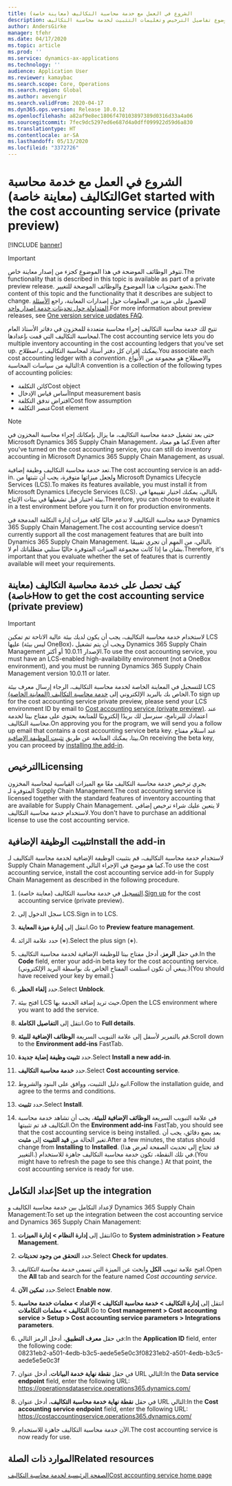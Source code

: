 ```yaml
---
title: الشروع في العمل مع خدمة محاسبة التكاليف (معاينة خاصة)
description: يوفر هذا الموضوع تفاصيل الترخيص وتعليمات التثبيت لخدمة محاسبة التكاليف.
author: AndersGirke
manager: tfehr
ms.date: 04/17/2020
ms.topic: article
ms.prod: ''
ms.service: dynamics-ax-applications
ms.technology: ''
audience: Application User
ms.reviewer: kamaybac
ms.search.scope: Core, Operations
ms.search.region: Global
ms.author: aevengir
ms.search.validFrom: 2020-04-17
ms.dyn365.ops.version: Release 10.0.12
ms.openlocfilehash: a82af9e8ec1806f470103897389d0316d33a4a06
ms.sourcegitcommit: 7fec9dc5297ed6e687d4a0dff099922d59d6a830
ms.translationtype: HT
ms.contentlocale: ar-SA
ms.lasthandoff: 05/13/2020
ms.locfileid: "3372726"
---
```

# <a name="get-started-with-the-cost-accounting-service-private-preview"></a><span data-ttu-id="e2840-103">الشروع في العمل مع خدمة محاسبة التكاليف (معاينة خاصة)</span><span class="sxs-lookup"><span data-stu-id="e2840-103">Get started with the cost accounting service (private preview)</span></span>

[!INCLUDE [banner](../includes/banner.md)]

> [!IMPORTANT]
> <span data-ttu-id="e2840-104">تتوفر الوظائف الموضحة في هذا الموضوع كجزء من إصدار معاينة خاص.</span><span class="sxs-lookup"><span data-stu-id="e2840-104">The functionality that is described in this topic is available as part of a private preview release.</span></span> <span data-ttu-id="e2840-105">تخضع محتويات هذا الموضوع والوظائف الموضحة للتغيير.</span><span class="sxs-lookup"><span data-stu-id="e2840-105">The content of this topic and the functionality that it describes are subject to change.</span></span> <span data-ttu-id="e2840-106">للحصول على مزيد من المعلومات حول إصدارات المعاينة، راجع [الأسئلة المتداولة حول تحديثات خدمة إصدار واحد](../../fin-ops-core/fin-ops/get-started/one-version.md).</span><span class="sxs-lookup"><span data-stu-id="e2840-106">For more information about preview releases, see [One version service updates FAQ](../../fin-ops-core/fin-ops/get-started/one-version.md).</span></span>

<span data-ttu-id="e2840-107">تتيح لك خدمة محاسبة التكاليف إجراء محاسبة متعددة للمخزون في دفاتر الأستاذ العام لمحاسبة التكاليف التي قمت بإعدادها.</span><span class="sxs-lookup"><span data-stu-id="e2840-107">The cost accounting service lets you do multiple inventory accounting in the cost accounting ledgers that you've set up.</span></span> <span data-ttu-id="e2840-108">يمكنك إقران كل دفتر أستاذ لمحاسبة التكاليف بـ *اصطلاح*.</span><span class="sxs-lookup"><span data-stu-id="e2840-108">You associate each cost accounting ledger with a *convention*.</span></span> <span data-ttu-id="e2840-109">والاصطلاح هو مجموعة من الأنواع التالية من سياسات المحاسبة:</span><span class="sxs-lookup"><span data-stu-id="e2840-109">A convention is a collection of the following types of accounting policies:</span></span>

- <span data-ttu-id="e2840-110">كائن التكلفة</span><span class="sxs-lookup"><span data-stu-id="e2840-110">Cost object</span></span>
- <span data-ttu-id="e2840-111">أساس قياس الإدخال</span><span class="sxs-lookup"><span data-stu-id="e2840-111">Input measurement basis</span></span>
- <span data-ttu-id="e2840-112">افتراض تدفق التكلفة</span><span class="sxs-lookup"><span data-stu-id="e2840-112">Cost flow assumption</span></span>
- <span data-ttu-id="e2840-113">عنصر التكلفة</span><span class="sxs-lookup"><span data-stu-id="e2840-113">Cost element</span></span>

> [!NOTE]
> <span data-ttu-id="e2840-114">حتى بعد تشغيل خدمة محاسبة التكاليف، ما يزال بإمكانك إجراء محاسبة المخزون في Microsoft Dynamics 365 Supply Chain Management، كما هو معتاد.</span><span class="sxs-lookup"><span data-stu-id="e2840-114">Even after you've turned on the cost accounting service, you can still do  inventory accounting in Microsoft Dynamics 365 Supply Chain Management, as usual.</span></span>

<span data-ttu-id="e2840-115">تعد خدمة محاسبة التكاليف وظيفة إضافية.</span><span class="sxs-lookup"><span data-stu-id="e2840-115">The cost accounting service is an add-in.</span></span> <span data-ttu-id="e2840-116">ولجعل ميزاتها متوفرة، يجب أن تثبتها من Microsoft Dynamics Lifecycle Services (LCS).</span><span class="sxs-lookup"><span data-stu-id="e2840-116">To makes its features available, you must install it from Microsoft Dynamics Lifecycle Services (LCS).</span></span> <span data-ttu-id="e2840-117">بالتالي، يمكنك اختيار تقييمها في بيئة اختبار قبل تشغيلها في بيئات الإنتاج.</span><span class="sxs-lookup"><span data-stu-id="e2840-117">Therefore, you can choose to evaluate it in a test environment before you turn it on for production environments.</span></span>

<span data-ttu-id="e2840-118">خدمة محاسبة التكاليف لا تدعم حاليًا كافة ميزات إدارة التكلفة المدمجة في Dynamics 365 Supply Chain Management.</span><span class="sxs-lookup"><span data-stu-id="e2840-118">The cost accounting service doesn't currently support all the cost management features that are built into Dynamics 365 Supply Chain Management.</span></span> <span data-ttu-id="e2840-119">بالتالي، من المهم أن تجري تقييمًا بشأن ما إذا كانت مجموعة الميزات المتوفرة حاليًا ستلبي متطلباتك أم لا.</span><span class="sxs-lookup"><span data-stu-id="e2840-119">Therefore, it's important that you evaluate whether the set of features that is currently available will meet your requirements.</span></span>

## <a name="how-to-get-the-cost-accounting-service-private-preview"></a><a name="sign-up"></a><span data-ttu-id="e2840-120">كيف تحصل على خدمة محاسبة التكاليف (معاينة خاصة)</span><span class="sxs-lookup"><span data-stu-id="e2840-120">How to get the cost accounting service (private preview)</span></span>

> [!IMPORTANT]
> <span data-ttu-id="e2840-121">لاستخدام خدمة محاسبة التكاليف، يجب أن يكون لديك بيئة عالية الاتاحة تم تمكين LCS عليها (ليس بيئة OneBox)، ويجب أن يتم تشغيل Dynamics 365 Supply Chain Management الإصدار 10.0.11 أو أكثر.</span><span class="sxs-lookup"><span data-stu-id="e2840-121">To use the cost accounting service, you must have an LCS-enabled high-availability environment (not a OneBox environment), and you must be running Dynamics 365 Supply Chain Management version 10.0.11 or later.</span></span>

<span data-ttu-id="e2840-122">للتسجيل في المعاينة الخاصة لخدمة محاسبة التكاليف، الرجاء إرسال معرف بيئة LCS الخاص بك بالبريد الإلكتروني إلى [خدمة محاسبة التكاليف (المعاينة الخاصة)](mailto:aevengir@microsoft.com?subject=Cost%20accounting%20service%20%28private%20preview%29).</span><span class="sxs-lookup"><span data-stu-id="e2840-122">To sign up for the cost accounting service private preview, please send your LCS environment ID by email to [Cost accounting service (private preview)](mailto:aevengir@microsoft.com?subject=Cost%20accounting%20service%20%28private%20preview%29).</span></span> <span data-ttu-id="e2840-123">عند اعتمادك للبرنامج، سنرسل لك بريدًا إلكترونيًا للمتابعة يحتوي على مفتاح بيتا لخدمة محاسبة التكاليف.</span><span class="sxs-lookup"><span data-stu-id="e2840-123">On approving you for the program, we will send you a follow up email that contains a cost accounting service beta key.</span></span> <span data-ttu-id="e2840-124">عند استلام مفتاح بيتا، يمكنك المتابعة عن طريق [تثبيت الوظيفة الإضافية](#install).</span><span class="sxs-lookup"><span data-stu-id="e2840-124">On receiving the beta key, you can proceed by [installing the add-in](#install).</span></span>

## <a name="licensing"></a><span data-ttu-id="e2840-125">الترخيص</span><span class="sxs-lookup"><span data-stu-id="e2840-125">Licensing</span></span>

<span data-ttu-id="e2840-126">يجري ترخيص خدمة محاسبة التكاليف معًا مع الميزات القياسية لمحاسبة المخزون المتوفرة لـ Supply Chain Management.</span><span class="sxs-lookup"><span data-stu-id="e2840-126">The cost accounting service is licensed together with the standard features of inventory accounting that are available for Supply Chain Management.</span></span> <span data-ttu-id="e2840-127">لا يتعين عليك شراء ترخيص إضافي لاستخدام خدمة محاسبة التكاليف.</span><span class="sxs-lookup"><span data-stu-id="e2840-127">You don't have to purchase an additional license to use the cost accounting service.</span></span>

## <a name="install-the-add-in"></a><a name="install"></a><span data-ttu-id="e2840-128">تثبيت الوظيفة الإضافية</span><span class="sxs-lookup"><span data-stu-id="e2840-128">Install the add-in</span></span>

<span data-ttu-id="e2840-129">لاستخدام خدمة محاسبة التكاليف، قم بتثبيت الوظيفة الإضافية لخدمة محاسبة التكاليف لـ Supply Chain Management كما هو موضح في الإجراء التالي.</span><span class="sxs-lookup"><span data-stu-id="e2840-129">To use the cost accounting service, install the cost accounting service add-in for Supply Chain Management as described in the following procedure.</span></span>

1. <span data-ttu-id="e2840-130">[التسجيل](#sign-up) في خدمة محاسبة التكاليف (معاينة خاصة).</span><span class="sxs-lookup"><span data-stu-id="e2840-130">[Sign up](#sign-up) for the cost accounting service (private preview).</span></span>

1. <span data-ttu-id="e2840-131">سجل الدخول إلى LCS.</span><span class="sxs-lookup"><span data-stu-id="e2840-131">Sign in to LCS.</span></span>

1. <span data-ttu-id="e2840-132">انتقل إلى **إدارة ميزة المعاينة**.</span><span class="sxs-lookup"><span data-stu-id="e2840-132">Go to **Preview feature management**.</span></span>

1. <span data-ttu-id="e2840-133">حدد علامة الزائد (**+**).</span><span class="sxs-lookup"><span data-stu-id="e2840-133">Select the plus sign (**+**).</span></span>

1. <span data-ttu-id="e2840-134">في حقل **الرمز**، أدخل مفتاح بيتا للوظيفة الإضافية لخدمة محاسبة التكاليف.</span><span class="sxs-lookup"><span data-stu-id="e2840-134">In the **Code** field, enter your add-in beta key for the cost accounting service.</span></span> <span data-ttu-id="e2840-135">(ينبغي أن تكون استلمت المفتاح الخاص بك بواسطة البريد الإلكتروني.)</span><span class="sxs-lookup"><span data-stu-id="e2840-135">(You should have received your key by email.)</span></span>

1. <span data-ttu-id="e2840-136">حدد **إلغاء الحظر**.</span><span class="sxs-lookup"><span data-stu-id="e2840-136">Select **Unblock**.</span></span>

1. <span data-ttu-id="e2840-137">افتح بيئة LCS حيث تريد إضافة الخدمة بها.</span><span class="sxs-lookup"><span data-stu-id="e2840-137">Open the LCS environment where you want to add the service.</span></span>

1. <span data-ttu-id="e2840-138">انتقل إلى **التفاصيل الكاملة**.</span><span class="sxs-lookup"><span data-stu-id="e2840-138">Go to **Full details**.</span></span>

1. <span data-ttu-id="e2840-139">قم بالتمرير لأسفل إلى علامة التبويب السريعة **الوظائف الإضافية للبيئة**.</span><span class="sxs-lookup"><span data-stu-id="e2840-139">Scroll down to the **Environment add-ins** FastTab.</span></span>

1. <span data-ttu-id="e2840-140">حدد **تثبيت وظيفة إضاية جديدة**.</span><span class="sxs-lookup"><span data-stu-id="e2840-140">Select **Install a new add-in**.</span></span>

1. <span data-ttu-id="e2840-141">حدد **خدمة محاسبة التكاليف**.</span><span class="sxs-lookup"><span data-stu-id="e2840-141">Select **Cost accounting service**.</span></span>

1. <span data-ttu-id="e2840-142">اتبع دليل التثبيت، ووافق على البنود والشروط.</span><span class="sxs-lookup"><span data-stu-id="e2840-142">Follow the installation guide, and agree to the terms and conditions.</span></span>

1. <span data-ttu-id="e2840-143">حدد **تثبيت**.</span><span class="sxs-lookup"><span data-stu-id="e2840-143">Select **Install**.</span></span>

1. <span data-ttu-id="e2840-144">في علامة التبويب السريعة **الوظائف الإضافية للبيئة**، يجب أن تشاهد خدمة محاسبة التكاليف قد تم تثبيتها.</span><span class="sxs-lookup"><span data-stu-id="e2840-144">On the **Environment add-ins** FastTab, you should see that the cost accounting service is being installed.</span></span> <span data-ttu-id="e2840-145">بعد بضع دقائق، يجب أن تغير الحالة من **قيد التثبيت** إلى **مثبت**.</span><span class="sxs-lookup"><span data-stu-id="e2840-145">After a few minutes, the status should change from **Installing** to **Installed**.</span></span> <span data-ttu-id="e2840-146">(قد تحتاج إلى تحديث الصفحة لعرض هذا التغيير.) في تلك النقطة، تكون خدمة محاسبة التكاليف جاهزة للاستخدام.</span><span class="sxs-lookup"><span data-stu-id="e2840-146">(You might have to refresh the page to see this change.) At that point, the cost accounting service is ready for use.</span></span>

## <a name="set-up-the-integration"></a><span data-ttu-id="e2840-147">إعداد التكامل</span><span class="sxs-lookup"><span data-stu-id="e2840-147">Set up the integration</span></span>

<span data-ttu-id="e2840-148">لإعداد التكامل بين خدمة محاسبة الكاليف و Dynamics 365 Supply Chain Management:</span><span class="sxs-lookup"><span data-stu-id="e2840-148">To set up the integration between the cost accounting service and Dynamics 365 Supply Chain Management:</span></span>

1. <span data-ttu-id="e2840-149">انتقل إلى **إدارة النظام > إدارة الميزات**</span><span class="sxs-lookup"><span data-stu-id="e2840-149">Go to **System administration > Feature Management**.</span></span>

1. <span data-ttu-id="e2840-150">حدد **التحقق من وجود تحديثات**.</span><span class="sxs-lookup"><span data-stu-id="e2840-150">Select **Check for updates**.</span></span>

1. <span data-ttu-id="e2840-151">افتح علامة تبويب **الكل** وابحث عن الميزة التي تسمى *خدمة محاسبة التكاليف*.</span><span class="sxs-lookup"><span data-stu-id="e2840-151">Open the **All** tab and search for the feature named *Cost accounting service*.</span></span>

1. <span data-ttu-id="e2840-152">حدد **تمكين الآن**.</span><span class="sxs-lookup"><span data-stu-id="e2840-152">Select **Enable now**.</span></span>

1. <span data-ttu-id="e2840-153">انتقل إلى **إدارة التكاليف > خدمة محاسبة التكاليف > الإعداد > معلمات خدمة محاسبة التكاليف > معلمات التكاملات**.</span><span class="sxs-lookup"><span data-stu-id="e2840-153">Go to **Cost management > Cost accounting service > Setup > Cost accounting service parameters > Integrations parameters**.</span></span>

1. <span data-ttu-id="e2840-154">في حقل **معرف التطبيق**، أدخل الرمز التالي:</span><span class="sxs-lookup"><span data-stu-id="e2840-154">In the **Application ID** field, enter the following code:</span></span><br> <span data-ttu-id="e2840-155">08231eb2-a501-4edb-b3c5-aede5e5e0c3f</span><span class="sxs-lookup"><span data-stu-id="e2840-155">08231eb2-a501-4edb-b3c5-aede5e5e0c3f</span></span>

1. <span data-ttu-id="e2840-156">في حقل **نقطة نهاية خدمة البيانات**، أدخل عنوان URL التالي:</span><span class="sxs-lookup"><span data-stu-id="e2840-156">In the **Data service endpoint** field, enter the following URL:</span></span><br>https://operationsdataservice.operations365.dynamics.com/

1. <span data-ttu-id="e2840-157">في حقل **نقطة نهاية خدمة محاسبة التكاليف**، أدخل عنوان URL التالي:</span><span class="sxs-lookup"><span data-stu-id="e2840-157">In the **Cost accounting service endpoint** field, enter the following URL:</span></span><br>https://costaccountingservice.operations365.dynamics.com/

1. <span data-ttu-id="e2840-158">الآن خدمة محاسبة التكاليف جاهزة للاستخدام.</span><span class="sxs-lookup"><span data-stu-id="e2840-158">The cost accounting service is now ready for use.</span></span>

## <a name="related-resources"></a><span data-ttu-id="e2840-159">الموارد ذات الصلة</span><span class="sxs-lookup"><span data-stu-id="e2840-159">Related resources</span></span>

[<span data-ttu-id="e2840-160">الصفحة الرئيسية لخدمة محاسبة التكاليف</span><span class="sxs-lookup"><span data-stu-id="e2840-160">Cost accounting service home page</span></span>](cost-accounting-service-home.md)
